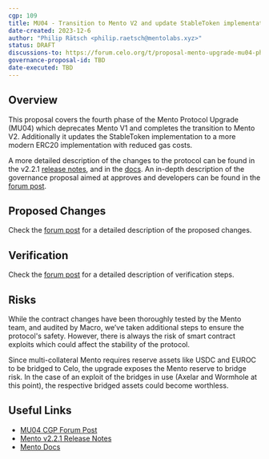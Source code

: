 ```yaml
---
cgp: 109
title: MU04 - Transition to Mento V2 and update StableToken implementation
date-created: 2023-12-6
author: "Philip Rätsch <philip.raetsch@mentolabs.xyz>"
status: DRAFT
discussions-to: https://forum.celo.org/t/proposal-mento-upgrade-mu04-phase-out-v1-fully-transition-to-v2-and-update-stabletoken/7034
governance-proposal-id: TBD
date-executed: TBD
---
```


## Overview

This proposal covers the fourth phase of the Mento Protocol Upgrade (MU04) which deprecates Mento V1 and completes the transition to Mento V2. Additionally it updates the StableToken implementation to a more modern ERC20 implementation with reduced gas costs.

A more detailed description of the changes to the protocol can be found in the v2.2.1 [release notes](https://github.com/mento-protocol/mento-core/releases/tag/v2.2.1), and in the [docs](https://docs.mento.org).
An in-depth description of the governance proposal aimed at approves and developers can be found in the [forum post](https://forum.celo.org/t/proposal-mento-upgrade-mu04-phase-out-v1-fully-transition-to-v2-and-update-stabletoken/7034).

## Proposed Changes

Check the [forum post](https://forum.celo.org/t/proposal-mento-upgrade-mu04-phase-out-v1-fully-transition-to-v2-and-update-stabletoken/7034) for a detailed description of the proposed changes.

## Verification

Check the [forum post](https://forum.celo.org/t/proposal-mento-upgrade-mu04-phase-out-v1-fully-transition-to-v2-and-update-stabletoken/7034) for a detailed description of verification steps.

## Risks

While the contract changes have been thoroughly tested by the Mento team, and audited by Macro, we’ve taken additional steps to ensure the protocol's safety. However, there is always the risk of smart contract exploits which could affect the stability of the protocol.

Since multi-collateral Mento requires reserve assets like USDC and EUROC to be bridged to Celo, the upgrade exposes the Mento reserve to bridge risk. In the case of an exploit of the bridges in use (Axelar and Wormhole at this point), the respective bridged assets could become worthless.

## Useful Links

- [MU04 CGP Forum Post](https://forum.celo.org/t/proposal-mento-upgrade-mu04-phase-out-v1-fully-transition-to-v2-and-update-stabletoken/7034)
- [Mento v2.2.1 Release Notes](https://github.com/mento-protocol/mento-core/releases/tag/v2.2.1)
- [Mento Docs](https://docs.mento.org)
